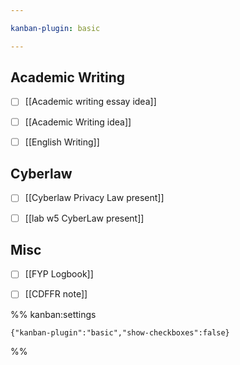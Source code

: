 ```yaml
---

kanban-plugin: basic

---
```


## Academic Writing

- [ ] [[Academic writing essay idea]]
- [ ] [[Academic Writing idea]]
- [ ] [[English Writing]]


## Cyberlaw

- [ ] [[Cyberlaw Privacy Law present]]
- [ ] [[lab w5 CyberLaw present]]


## Misc

- [ ] [[FYP Logbook]]
- [ ] [[CDFFR note]]




%% kanban:settings
```
{"kanban-plugin":"basic","show-checkboxes":false}
```
%%